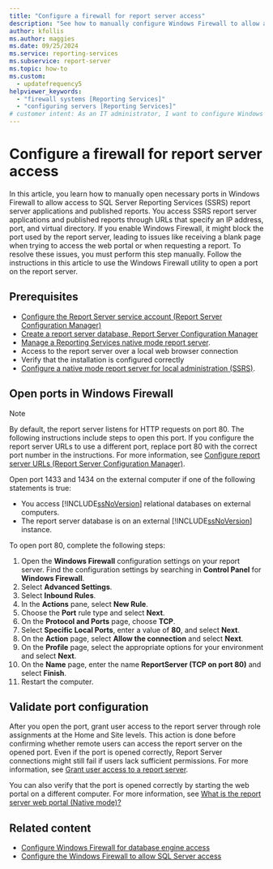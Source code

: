 ```yaml
---
title: "Configure a firewall for report server access"
description: "See how to manually configure Windows Firewall to allow access to Report Server applications and published reports by opening necessary ports."
author: kfollis
ms.author: maggies
ms.date: 09/25/2024
ms.service: reporting-services
ms.subservice: report-server
ms.topic: how-to
ms.custom:
  - updatefrequency5
helpviewer_keywords:
  - "firewall systems [Reporting Services]"
  - "configuring servers [Reporting Services]"
# customer intent: As an IT administrator, I want to configure Windows Firewall to allow access to Report Server applications and published reports by opening the necessary ports.
---
```

# Configure a firewall for report server access

In this article, you learn how to manually open necessary ports in Windows Firewall to allow access to SQL Server Reporting Services (SSRS) report server applications and published reports. You access SSRS report server applications and published reports through URLs that specify an IP address, port, and virtual directory. If you enable Windows Firewall, it might block the port used by the report server, leading to issues like receiving a blank page when trying to access the web portal or when requesting a report. To resolve these issues, you must perform this step manually. Follow the instructions in this article to use the Windows Firewall utility to open a port on the report server.

## Prerequisites

- [Configure the Report Server service account (Report Server Configuration Manager)](../../reporting-services/install-windows/configure-the-report-server-service-account-ssrs-configuration-manager.md)
- [Create a report server database, Report Server Configuration Manager](../../reporting-services/install-windows/ssrs-report-server-create-a-report-server-database.md)
- [Manage a Reporting Services native mode report server](../../reporting-services/report-server/manage-a-reporting-services-native-mode-report-server.md).
- Access to the report server over a local web browser connection
- Verify that the installation is configured correctly
- [Configure a native mode report server for local administration (SSRS)](../../reporting-services/report-server/configure-a-native-mode-report-server-for-local-administration-ssrs.md).

## Open ports in Windows Firewall

> [!NOTE]
> By default, the report server listens for HTTP requests on port 80. The following instructions include steps to open this port. If you configure the report server URLs to use a different port, replace port 80 with the correct port number in the instructions. For more information, see [Configure report server URLs (Report Server Configuration Manager)](../../reporting-services/install-windows/configure-report-server-urls-ssrs-configuration-manager.md).
>
> Open port 1433 and 1434 on the external computer if one of the following statements is true:
>
> - You access [!INCLUDE[ssNoVersion](../../includes/ssnoversion-md.md)] relational databases on external computers.
> - The report server database is on an external [!INCLUDE[ssNoVersion](../../includes/ssnoversion-md.md)] instance.

To open port 80, complete the following steps:

1. Open the **Windows Firewall** configuration settings on your report server. Find the configuration settings by searching in **Control Panel** for **Windows Firewall**.
1. Select **Advanced Settings**.
1. Select **Inbound Rules**.
1. In the **Actions** pane, select **New Rule**.
1. Choose the **Port** rule type and select **Next**.
1. On the **Protocol and Ports** page, choose **TCP**.
1. Select **Specific Local Ports**, enter a value of **80**, and select **Next**.
1. On the **Action** page, select **Allow the connection** and select **Next**.
1. On the **Profile** page, select the appropriate options for your environment and select **Next**.
1. On the **Name** page, enter the name **ReportServer (TCP on port 80)** and select **Finish**.
1. Restart the computer.

## Validate port configuration

After you open the port, grant user access to the report server through role assignments at the Home and Site levels. This action is done before confirming whether remote users can access the report server on the opened port. Even if the port is opened correctly, Report Server connections might still fail if users lack sufficient permissions. For more information, see [Grant user access to a report server](../../reporting-services/security/grant-user-access-to-a-report-server.md).

You can also verify that the port is opened correctly by starting the web portal on a different computer. For more information, see [What is the report server web portal (Native mode)?](../../reporting-services/web-portal-ssrs-native-mode.md)

## Related content

- [Configure Windows Firewall for database engine access](../../database-engine/configure-windows/configure-a-windows-firewall-for-database-engine-access.md)
- [Configure the Windows Firewall to allow SQL Server access](../../sql-server/install/configure-the-windows-firewall-to-allow-sql-server-access.md)
